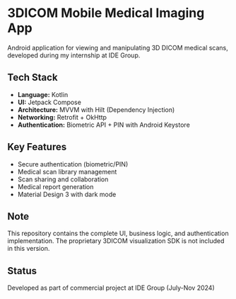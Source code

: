 # 3DICOM Mobile Medical Imaging App

Android application for viewing and manipulating 3D DICOM medical scans, developed during my internship at IDE Group.

## Tech Stack
- **Language:** Kotlin
- **UI:** Jetpack Compose
- **Architecture:** MVVM with Hilt (Dependency Injection)
- **Networking:** Retrofit + OkHttp
- **Authentication:** Biometric API + PIN with Android Keystore

## Key Features
- Secure authentication (biometric/PIN)
- Medical scan library management
- Scan sharing and collaboration
- Medical report generation
- Material Design 3 with dark mode

## Note
This repository contains the complete UI, business logic, and authentication implementation. The proprietary 3DICOM visualization SDK is not included in this version.

## Status
Developed as part of commercial project at IDE Group (July-Nov 2024)

